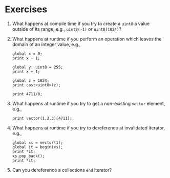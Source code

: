 # Exercises

1. What happens at compile time if you try to create a `uint8` a value outside
   of its range, e.g., `uint8(-1)` or `uint8(1024)`?
1. What happens at runtime if you perform an operation which leaves the domain
   of an integer value, e.g.,

   ```spicy
   global x = 0;
   print x - 1;

   global y: uint8 = 255;
   print x + 1;

   global z = 1024;
   print cast<uint8>(z);

   print 4711/0;
   ```

1. What happens at runtime if you try to get a non-existing `vector` element, e.g.,

   ```spicy
   print vector(1,2,3)[4711];
   ```

1. What happens at runtime if you try to dereference at invalidated iterator, e.g.,

   ```spicy
   global xs = vector(1);
   global it = begin(xs);
   print *it;
   xs.pop_back();
   print *it;
   ```

1. Can you dereference a collections `end` iterator?
